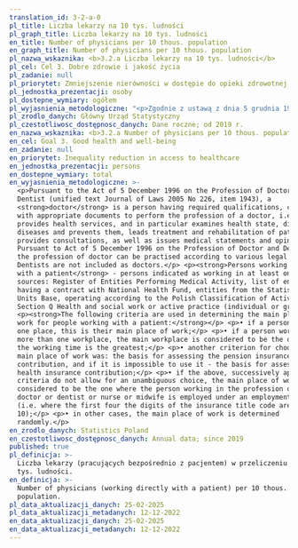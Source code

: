 ```yaml
---
translation_id: 3-2-a-0
pl_title: Liczba lekarzy na 10 tys. ludności
pl_graph_title: Liczba lekarzy na 10 tys. ludności
en_title: Number of physicians per 10 thous. population
en_graph_title: Number of physicians per 10 thous. population
pl_nazwa_wskaznika: <b>3.2.a Liczba lekarzy na 10 tys. ludności</b>
pl_cel: Cel 3. Dobre zdrowie i jakość życia
pl_zadanie: null
pl_priorytet: Zmniejszenie nierówności w dostępie do opieki zdrowotnej
pl_jednostka_prezentacji: osoby
pl_dostepne_wymiary: ogółem
pl_wyjasnienia_metodologiczne: "<p>Zgodnie z ustawą z dnia 5 grudnia 1996 r. o zawodach lekarza i lekarza dentysty (tekst jednolity: Dz. U. 2005 r. Nr 226 poz. 1943) <strong>lekarzem</strong> jest osoba posiadająca wymagane prawem kwalifikacje do wykonywania zawodu lekarza i wykonująca zawód, tj. udziela świadczeń zdrowotnych, w szczególności: bada stan zdrowia, rozpoznaje choroby i im zapobiega, prowadzi leczenie i rehabilitację chorych, udziela porad lekarskich, a także wydaje opinie i orzeczenia lekarskie. Zgodnie z w/w ustawą zawód lekarza może być wykonywany w różnych formach prawnych. Do lekarzy nie zaliczamy dentystów.</p> <p><strong>Pracujący bezpośrednio z pacjentem </strong> - są to osoby wykazane jako pracujące w przynajmniej jednym ze źródeł: RPWDL (Rejestr Podmiotów Wykonujących Działalność Leczniczą), NFZ (wykaz podmiotów mających podpisany kontrakt z NFZ), BJS (podmioty z Bazy Jednostek Statystycznych, działające według PKD w sekcji Q Opieka zdrowotna i pomoc społeczna) lub aktywnej praktyce (indywidualnej lub grupowej).</p> <p><strong>Przy wyznaczaniu głównego miejsca pracy dla osób pracujących z pacjentem stosuje się następujące kolejne kryteria:</strong></p> <p>• w przypadku, gdy osoba pracuje w jednym miejscu, jest to jej główne miejsce pracy;</p> <p>• w przypadku, gdy osoba pracuje w więcej niż jednym miejscu pracy, za główne, miejsce pracy uważa się to, w którym wymiar czasu pracy jest największy;</p> <p>• kolejnym kryterium wyboru głównego miejsca pracy były: podstawa wymiaru składki na ubezpieczenie emerytalne, a w razie niemożności jej wykorzystania – podstawa wymiaru składki na ubezpieczenie zdrowotne;</p> <p>• w przypadku, gdy powyższe, kolejno stosowane kryteria nie pozwalają na dokonanie jednoznacznego wyboru, za główne miejsce pracy uważa się to, w którym pracujący w zawodzie lekarza lub lekarza dentysty lub pielęgniarki lub położnej jest zatrudniony na umowę o pracę (tj. gdzie pierwsze cztery cyfry kodu tytułu ubezpieczenia to 01 10);</p> <p>• w pozostałych przypadkach, główne miejsce pracy ustalone jest losowo.</p>"
pl_zrodlo_danych: Główny Urząd Statystyczny
pl_czestotliwosc_dostępnosc_danych: Dane roczne; od 2019 r.
en_nazwa_wskaznika: <b>3.2.a Number of physicians per 10 thous. population</b>
en_cel: Goal 3. Good health and well-being
en_zadanie: null
en_priorytet: Inequality reduction in access to healthcare
en_jednostka_prezentacji: persons
en_dostepne_wymiary: total
en_wyjasnienia_metodologiczne: >-
  <p>Pursuant to the Act of 5 December 1996 on the Profession of Doctor and
  Dentist (unified text Journal of Laws 2005 No 226, item 1943), a
  <strong>doctor</strong> is a person having required qualifications, confirmed
  with appropriate documents to perform the profession of a doctor, i.e. who
  provides health services, and in particular examines health state, diagnoses
  diseases and prevents them, leads treatment and rehabilitation of patients,
  provides consultations, as well as issues medical statements and opinions.
  Pursuant to Act of 5 December 1996 on the Profession of Doctor and Dentist,
  the profession of doctor can be practised according to various legal forms.
  Dentists are not included as doctors.</p> <p><strong>Persons working directly
  with a patient</strong> - persons indicated as working in at least one of the
  sources: Register of Entities Performing Medical Activity, list of entities
  having a contract with National Health Fund, entities from the Statistical
  Units Base, operating according to the Polish Classification of Activity in
  Section Q Health and social work or active practice (individual or group).</p>
  <p><strong>The following criteria are used in determining the main place of
  work for people working with a patient:</strong></p> <p>• if a person works in
  one place, this is their main place of work;</p> <p>• if a person works in
  more than one workplace, the main workplace is considered to be the one where
  the working time is the greatest;</p> <p>• another criterion for choosing the
  main place of work was: the basis for assessing the pension insurance
  contribution, and if it is impossible to use it - the basis for assessing the
  health insurance contribution;</p> <p>• if the above, successively applied
  criteria do not allow for an unambiguous choice, the main place of work is
  considered to be the one where the person working in the profession of a
  doctor or dentist or nurse or midwife is employed under an employment contract
  (i.e. where the first four the digits of the insurance title code are 01
  10);</p> <p>• in other cases, the main place of work is determined
  randomly.</p>
en_zrodlo_danych: Statistics Poland
en_czestotliwosc_dostępnosc_danych: Annual data; since 2019
published: true
pl_definicja: >-
  Liczba lekarzy (pracujących bezpośrednio z pacjentem) w przeliczeniu na 10
  tys. ludności.
en_definicja: >-
  Number of physicians (working directly with a patient) per 10 thous.
  population.
pl_data_aktualizacji_danych: 25-02-2025
pl_data_aktualizacji_metadanych: 12-12-2022
en_data_aktualizacji_danych: 25-02-2025
en_data_aktualizacji_metadanych: 12-12-2022
---
```

